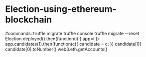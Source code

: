 # Election-using-ethereum-blockchain

#commands:
truffle migrate
truffle console
truffle migrate --reset
Election.deployed().then(function(i) { app=i })
app.candidates(1).then(function(c){ candidate = c; })
candidate[0]
candidate[0].toNumber()
web3.eth.getAccounts()